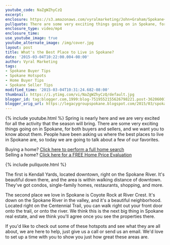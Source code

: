 ```yaml
---
youtube_code: NaZgWZhyCzQ
excerpt:
enclosure: https://s3.amazonaws.com/vyralmarketing/John+Graham/Spokane+Real+Estate+Agent+Buyer+Hotspots+In+Spokane.mp4
pullquote: There are some very exciting things going on in Spokane, for both buyers and sellers, and we want you to know about them.
enclosure_type: video/mp4
enclosure_time:
use_youtube_image: true
youtube_alternate_image: /img/cover.jpg
layout: post
title: What's the Best Place to Live in Spokane?
date: '2015-03-04T10:22:00.004-08:00'
author: Vyral Marketing
tags:
- Spokane Buyer Tips
- Spokane Hotspots
- Home Buyer Tips
- Spokane Seller Tips
modified_time: '2015-03-04T10:31:24.682-08:00'
thumbnail: https://i.ytimg.com/vi/NaZgWZhyCzQ/default.jpg
blogger_id: tag:blogger.com,1999:blog-7519552155626798221.post-3620600120568389637
blogger_orig_url: https://legacygroupspokane.blogspot.com/2015/03/spokane-real-estate-agent-buyer.html
---
```

{% include youtube.html %}
Spring is nearly here and we are very excited for all the activity that the season will bring. There are some very exciting things going on in Spokane, for both buyers and sellers, and we want you to know about them. People have been asking us where the best places to live in Spokane are, so today we are going to talk about a few of our favorites.

<div class="post-cta">
Buying a home? <a href="" target="_blank">Click here to perform a full home search</a><br>
Selling a home? <a href="" target="_blank">Click here for a FREE Home Price Evaluation </a>
</div>

{% include pullquote.html %}

The first is Kendall Yards, located downtown, right on the Spokane River. It's beautiful down there, and the area is within walking distance of downtown. They've got condos, single-family homes, restaurants, shopping, and more.

The second place we love in Spokane is Coyote Rock at River Crest. It's down on the Spokane River in the valley, and it's a beautiful neighborhood. Located right on the Centennial Trail, you can walk right out your front door onto the trail, or onto the river. We think this is the next big thing in Spokane real estate, and we think you'll agree once you see the properties there.

If you'd like to check out some of these hotspots and see what they are all about, we are here to help, just give us a call or send us an email. We'd love to set up a time with you to show you just how great these areas are.
